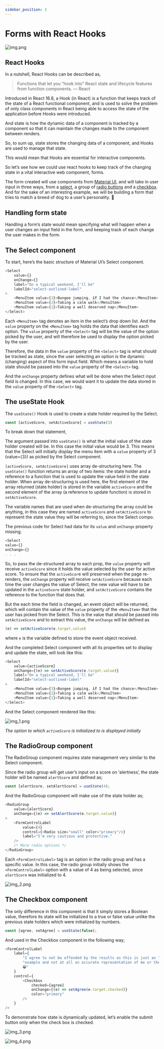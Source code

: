 ```yaml
---
sidebar_position: 3
---
```


# Forms with React Hooks

![img.png](img.png)

## React Hooks

In a nutshell, React Hooks can be described as,

> Functions that let you “hook into” React state and lifecycle features from function components. — React

Introduced in React 16.8, a Hook (in React) is a function that keeps track of the state of a React functional component, and is used to solve the problem of only class components in React being able to access the state of the application before Hooks were introduced.

And state is how the dynamic data of a component is tracked by a component so that it can maintain the changes made to the component between renders.

So, to sum up, state stores the changing data of a component, and Hooks are used to manage that state.

This would mean that Hooks are essential for interactive components.

So let’s see how we could use react hooks to keep track of the changing state in a vital interactive web component, forms.

The form created will use components from [Material UI](https://mui.com/), and will take in user input in three ways, from a [select](https://mui.com/components/selects/), a group of [radio buttons](https://mui.com/components/radio-buttons/) and a [checkbox](https://mui.com/components/checkboxes/). And for the sake of an interesting example, we will be building a form that tries to match a breed of dog to a user’s personality. 🤭

## Handling form state

Handling a form’s state would mean specifying what will happen when a user changes an input field in the form, and keeping track of each change the user makes in the form.

## The Select component

To start, here’s the basic structure of Material UI’s Select component.

````js
<Select
    value={}
    onChange={}
    label="On a typical weekend, I'll be"
    labelId="select-outlined-label" 
>
    <MenuItem value={3}>Bungee jumping, if I had the chance</MenuItem>
    <MenuItem value={2}>Taking a calm walk</MenuItem>
    <MenuItem value={1}>Taking a well deserved nap</MenuItem>
</Select>
````

Each `<MenuItem>` tag denotes an item in the select’s drop down list. And the `value` property on the `<MenuItem>` tag holds the data that identifies each option. The `value` property of the `<Select>` tag will be the value of the option picked by the user, and will therefore be used to display the option picked by the user.

Therefore, the data in the `value` property of the `<Select>` tag is what should be tracked as state, since the user selecting an option is the dynamic (changing) aspect of this form input field. Which means a variable to hold state should be passed into the `value` property of the `<Select>` tag. 

And the `onChange` property defines what will be done when the Select input field is changed. In this case, we would want it to update the data stored in the `value` property of the `<Select>` tag.

## The useState Hook

The `useState()` Hook is used to create a state holder required by the Select.

````js
const [activeScore, setActiveScore] = useState(3)
````

To break down that statement,

The argument passed into `useState()` is what the initial value of the state holder created will be. In this case the initial value would be 3. This means that the Select will initially display the menu item with a `value` property of 3 (value={3}) as picked by the Select component.

`[activeScore, setActiveScore]` uses array de-structuring here. The `useState()` function returns an array of two items: the state holder and a reference to a function that is used to update the value held in the state holder. When array de-structuring is used here, the first element of the array returned (state holder) is stored in the variable `activeScore` and the second element of the array (a reference to update function) is stored in `setActiveScore`.

The variable names that are used when de-structuring the array could be anything, in this case they are named `activeScore` and `setActiveScore` to represent the state value they will be referring to, since the Select compo.

The previous code for Select had data for its `value` and `onChange` property missing.

````js
<Select
value={}
onChange={}
. . .
````

So, to pass the de-structured array to each prop, the `value` property will receive `activeScore` since it holds the value selected by the user for active score. To ensure that the `activeScor`e will preserved when the page re-renders, the `onChange` property will receive `setActiveScore` because each time the user changes the value of Select, the new value will have to be updated in the `activeScore` state holder, and `setActiveScore` contains the reference to the function that does that.

But the each time the field is changed, an event object will be returned, which will contain the value of the `value` property of the `<MenuItem>` that the user has picked from the Select. This is the value that should be passed into `setActiveScore` and to extract this value, the `onChange` will be defined as 
```js
(e) => setActiveScore(e.target.value)
``` 
where `e` is the variable defined to store the event object received.

And the completed Select component with all its properties set to display and update the state, will look like this:

````js
<Select
    value={activeScore}
    onChange={(e) => setActiveScore(e.target.value)}
    label="On a typical weekend, I'll be"
    labelId="select-outlined-label"
>
    <MenuItem value={3}>Bungee jumping, if I had the chance</MenuItem>
    <MenuItem value={2}>Taking a calm walk</MenuItem>
    <MenuItem value={1}>Taking a well deserved nap</MenuItem>
</Select>
````

And the Select component rendered like this:

![img_1.png](img_1.png) 

_The option to which `activeScore` is initialized to is displayed initially_

## The RadioGroup component

The RadioGroup component requires state management very similar to the Select component.

Since the radio group will get user’s input on a score on ‘alertness’, the state holder will be named `alertScore` and defined as;

````js
const [alertScore, setAlertScore] = useState(4);
````

And the RadioGroup component will make use of the state holder as;

````js
<RadioGroup
    value={alertScore}
    onChange={(e) => setAlertScore(e.target.value)}
>
    <FormControlLabel
        value={4}
        control={<Radio size="small" color="primary"/>}
        label="I'm very cautious and protective."
    />
    /* More radio options */
</RadioGroup>
````

Each `<FormControlLabel>` tag is an option in the radio group and has a specific value. In this case, the radio group initially shows the `<FormControlLabel>` option with a value of 4 as being selected, since `alertScore` was initialized to 4.

![img_2.png](img_2.png)

## The Checkbox component

The only difference in this component is that it simply stores a Boolean value, therefore its state will be initialized to a true or false value unlike the previous state holders which were initialized by numbers.

````js
const [agree, setAgree] = useState(false);
````

And used in the Checkbox component in the following way;

````js
<FormControlLabel
    label={
        "I agree to not be offended by the results as this is just an " +
        "example and not at all an accurate representation of me or the dog
        😁"
    }
    control={
        <Checkbox
            checked={agree}
            onChange={(e) => setAgree(e.target.checked)}
            color="primary"
        />
    }
/>
````

To demonstrate how state is dynamically updated, let’s enable the submit button only when the check box is checked.

![img_3.png](img_3.png)

![img_4.png](img_4.png)



